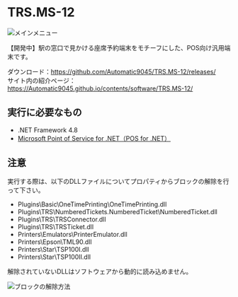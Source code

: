 # TRS.MS-12
![メインメニュー](https://user-images.githubusercontent.com/67314487/111030751-58113800-8447-11eb-9fb2-451313fd5809.png)

【開発中】駅の窓口で見かける座席予約端末をモチーフにした、POS向け汎用端末です。

ダウンロード：https://github.com/Automatic9045/TRS.MS-12/releases/  
サイト内の紹介ページ：https://Automatic9045.github.io/contents/software/TRS.MS-12/

## 実行に必要なもの
- .NET Framework 4.8
- [Microsoft Point of Service for .NET（POS for .NET）](https://www.microsoft.com/en-us/download/details.aspx?id=55758)

## 注意

実行する際は、以下のDLLファイルについてプロパティからブロックの解除を行って下さい。  

- Plugins\Basic\OneTimePrinting\OneTimePrinting.dll
- Plugins\TRS\NumberedTickets.NumberedTicket\NumberedTicket.dll
- Plugins\TRS\TRSConnector.dll
- Plugins\TRS\TRSTicket.dll
- Printers\Emulators\PrinterEmulator.dll
- Printers\Epson\TML90.dll
- Printers\Star\TSP100I.dll
- Printers\Star\TSP100II.dll

解除されていないDLLはソフトウェアから動的に読み込めません。

![ブロックの解除方法](https://user-images.githubusercontent.com/67314487/111025068-5898d700-8425-11eb-9a1b-e9053d2cd63a.png)
